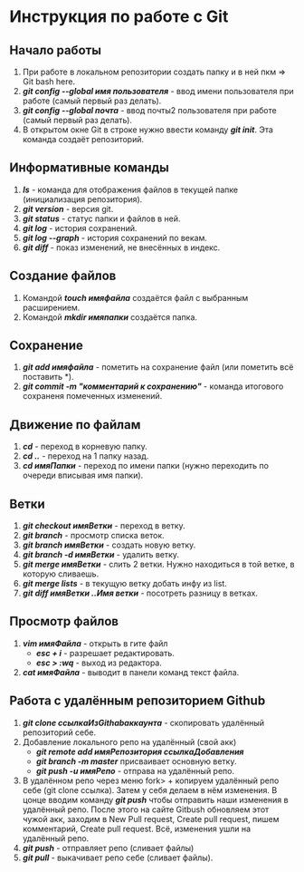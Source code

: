# Инструкция по работе с Git

## Начало работы

1. При работе в локальном репозитории создать папку и в ней пкм => Git bash here.
2. ***git config --global имя пользователя*** - ввод имени пользователя при работе (самый первый раз делать).
3. ***git config --global почта*** - ввод почты2 пользователя при работе (самый первый раз делать).
4. В открытом окне Git в строке нужно ввести команду ***git init***. Эта команда создаёт репозиторий.

## Информативные команды

1. ***ls*** - команда для отображения файлов в текущей папке (инициализация репозитория).
2. ***git version*** - версия git.
3. ***git status*** - статус папки и файлов в ней.
4. ***git log*** - история сохранений. 
5. ***git log --graph*** - история сохранений по векам.
6. ***git diff*** - показ изменений, не внесённых в индекс.

## Создание файлов
1. Командой ***touch имяфайла*** создаётся файл с выбранным расширением.
2. Командой ***mkdir имяпапки*** создаётся папка.

## Сохранение
1. ***git add имяфайла*** - пометить на сохранение файл (или пометить всё поставить *).
2. ***git commit -m "комментарий к сохранению"*** - команда итогового сохраненя помеченных изменений.


## Движение по файлам
1. ***cd*** - переход в корневую папку.
2. ***cd ..*** - переход на 1 папку назад.
3. ***cd имяПапки*** - переход по имени папки (нужно переходить по очереди вписывая имя папки).

## Ветки
1. ***git checkout имяВетки*** - переход в ветку.
2. ***git branch*** - просмотр списка веток.
3. ***git branch имяВетки*** - создать новую ветку.
4. ***git branch -d имяВетки*** - удалить ветку.
5. ***git merge имяВетки*** - слить 2 ветки. Нужно находиться в той ветке, в которую сливаешь.
6. ***git merge lists*** - в текущую ветку добать инфу из list.
7. ***git diff имяВетки ..Имя ветки*** - посотреть разницу в ветках.

## Просмотр файлов
1. ***vim имяФайла*** - открыть в гите файл
	+ ***esc + i*** - разрешает редактировать.
	+ ***esc > :wq*** - выход из редактора.
2. ***cat имяФайла*** - выводит в панели команд текст файла.

## Работа с удалённым репозиторием Github
1. ***git clone ссылкаИзGithabаккаунта*** - скопировать удалённый репозиторий себе.
2. Добавление локального репо на удалённый (свой акк)
	+ ***git remote add имяРепозитория ссылкаДобавления***
	+ ***git branch -m master*** присваивает основную ветку.
	+ ***git push -u имяРепо*** - отправа на удалённый репо.
3. В удалённом репо через меню fork> +  копируем удалённый репо себе (git clone cсылка). Затем у себя делаем в нём изменения. В цонце вводим команду ***git push*** чтобы отправить наши изменения в удалённый репо. После этого на сайте Gitbush обновляем этот чужой акк, заходим в New Pull request, Create pull request, пишем комментарий, Create pull request. Всё, изменения ушли на удалённый репо.
4. ***git push*** - отправляет репо (сливает файлы)
5. ***git pull*** - выкачивает репо себе (сливает файлы).